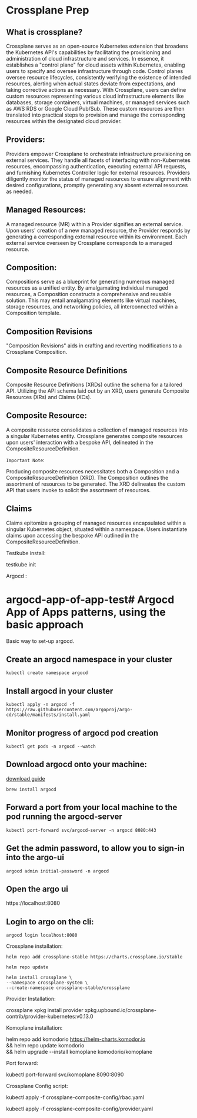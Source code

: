 # Crossplane Prep

## What is crossplane?

Crossplane serves as an open-source Kubernetes extension that broadens the Kubernetes API's capabilities by facilitating the provisioning and administration of cloud infrastructure and services. In essence, it establishes a "control plane" for cloud assets within Kubernetes, enabling users to specify and oversee infrastructure through code. Control planes oversee resource lifecycles, consistently verifying the existence of intended resources, alerting when actual states deviate from expectations, and taking corrective actions as necessary. With Crossplane, users can define custom resources representing various cloud infrastructure elements like databases, storage containers, virtual machines, or managed services such as AWS RDS or Google Cloud Pub/Sub. These custom resources are then translated into practical steps to provision and manage the corresponding resources within the designated cloud provider.

## Providers:

Providers empower Crossplane to orchestrate infrastructure provisioning on external services.
They handle all facets of interfacing with non-Kubernetes resources, encompassing authentication, executing external API requests, and furnishing Kubernetes Controller logic for external resources.
Providers diligently monitor the status of managed resources to ensure alignment with desired configurations, promptly generating any absent external resources as needed.

## Managed Resources:

A managed resource (MR) within a Provider signifies an external service. Upon users' creation of a new managed resource, the Provider responds by generating a corresponding external resource within its environment. Each external service overseen by Crossplane corresponds to a managed resource.

## Composition:

Compositions serve as a blueprint for generating numerous managed resources as a unified entity.
By amalgamating individual managed resources, a Composition constructs a comprehensive and reusable solution.
This may entail amalgamating elements like virtual machines, storage resources, and networking policies, all interconnected within a Composition template.

## Composition Revisions

"Composition Revisions" aids in crafting and reverting modifications to a Crossplane Composition.

## Composite Resource Definitions

Composite Resource Definitions (XRDs) outline the schema for a tailored API.
Utilizing the API schema laid out by an XRD, users generate Composite Resources (XRs) and Claims (XCs).

## Composite Resource:

A composite resource consolidates a collection of managed resources into a singular Kubernetes entity. Crossplane generates composite resources upon users' interaction with a bespoke API, delineated in the CompositeResourceDefinition.

`Important Note`:

Producing composite resources necessitates both a Composition and a CompositeResourceDefinition (XRD).
The Composition outlines the assortment of resources to be generated.
The XRD delineates the custom API that users invoke to solicit the assortment of resources.

## Claims

Claims epitomize a grouping of managed resources encapsulated within a singular Kubernetes object, situated within a namespace. Users instantiate claims upon accessing the bespoke API outlined in the CompositeResourceDefinition.

Testkube install:

testkube init

Argocd :

# argocd-app-of-app-test# Argocd App of Apps patterns, using the basic approach

Basic way to set-up argocd.

## Create an argocd namespace in your cluster

```
kubectl create namespace argocd
```

## Install argocd in your cluster

```
kubectl apply -n argocd -f https://raw.githubusercontent.com/argoproj/argo-cd/stable/manifests/install.yaml
```

## Monitor progress of argocd pod creation

```
kubectl get pods -n argocd --watch
```

## Download argocd onto your machine:

[download guide](https://argo-cd.readthedocs.io/en/stable/getting_started/#2-download-argo-cd-cli)

```
brew install argocd
```

## Forward a port from your local machine to the pod running the argocd-server

```
kubectl port-forward svc/argocd-server -n argocd 8080:443
```

## Get the admin password, to allow you to sign-in into the argo-ui

```
argocd admin initial-password -n argocd
```

## Open the argo ui

https://localhost:8080

## Login to argo on the cli:

```
argocd login localhost:8080
```


Crossplane installation:

```
helm repo add crossplane-stable https://charts.crossplane.io/stable
```

```
helm repo update
```

```
helm install crossplane \
--namespace crossplane-system \
--create-namespace crossplane-stable/crossplane 
```

Provider Installation:

crossplane xpkg install provider xpkg.upbound.io/crossplane-contrib/provider-kubernetes:v0.13.0

Komoplane installation:

helm repo add komodorio https://helm-charts.komodor.io \
  && helm repo update komodorio \
  && helm upgrade --install komoplane komodorio/komoplane

Port forward:

kubectl port-forward svc/komoplane 8090:8090 

Crossplane Config script:

kubectl apply -f crossplane-composite-config/rbac.yaml

kubectl apply -f crossplane-composite-config/provider.yaml